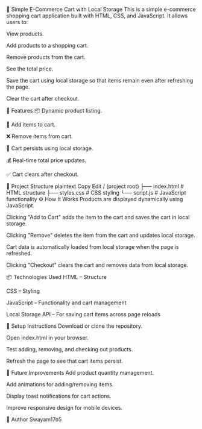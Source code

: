 🛒 Simple E-Commerce Cart with Local Storage
This is a simple e-commerce shopping cart application built with HTML, CSS, and JavaScript.
It allows users to:

View products.

Add products to a shopping cart.

Remove products from the cart.

See the total price.

Save the cart using local storage so that items remain even after refreshing the page.

Clear the cart after checkout.

🚀 Features
📦 Dynamic product listing.

🛒 Add items to cart.

❌ Remove items from cart.

💾 Cart persists using local storage.

💰 Real-time total price updates.

✅ Cart clears after checkout.

📂 Project Structure
plaintext
Copy
Edit
/ (project root)
├── index.html         # HTML structure
├── styles.css         # CSS styling
└── script.js          # JavaScript functionality
⚙️ How It Works
Products are displayed dynamically using JavaScript.

Clicking "Add to Cart" adds the item to the cart and saves the cart in local storage.

Clicking "Remove" deletes the item from the cart and updates local storage.

Cart data is automatically loaded from local storage when the page is refreshed.

Clicking "Checkout" clears the cart and removes data from local storage.

📦 Technologies Used
HTML – Structure

CSS – Styling

JavaScript – Functionality and cart management

Local Storage API – For saving cart items across page reloads



📝 Setup Instructions
Download or clone the repository.

Open index.html in your browser.

Test adding, removing, and checking out products.

Refresh the page to see that cart items persist.

📌 Future Improvements
Add product quantity management.

Add animations for adding/removing items.

Display toast notifications for cart actions.

Improve responsive design for mobile devices.

🙌 Author
Swayam17o5


